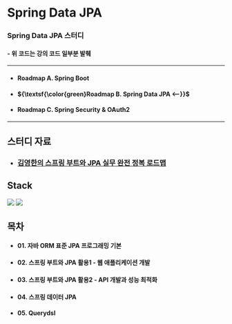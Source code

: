# Spring Data JPA

### Spring Data JPA 스터디

#### - 위 코드는 강의 코드 일부분 발췌

---

- #### Roadmap A. Spring Boot
- #### ${\textsf{\color{green}Roadmap B. Spring Data JPA <--}}$
- #### Roadmap C. Spring Security & OAuth2

---

## 스터디 자료

- ### [김영한의 스프링 부트와 JPA 실무 완전 정복 로드맵](https://www.inflearn.com/roadmaps/149)

## Stack

<img src="https://img.shields.io/badge/Spring Boot-6DB33F?style=flat&logo=springboot&logoColor=white"/> <img src="https://img.shields.io/badge/Spring Data JPA-6DB33F?style=flat&logoColor=white"/>

## 목차

- #### 01. 자바 ORM 표준 JPA 프로그래밍 기본
- #### 02. 스프링 부트와 JPA 활용1 - 웹 애플리케이션 개발
- #### 03. 스프링 부트와 JPA 활용2 - API 개발과 성능 최적화
- #### 04. 스프링 데이터 JPA
- #### 05. Querydsl
